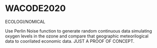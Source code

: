 # WACODE2020

ECOLOGI/NOMICAL

Use Perlin Noise function to generate random continuous data simulating oxygen levels in the ozone and compare that geographic meteorilogical data to coorilated economic data. JUST A PROOF OF CONCEPT.
